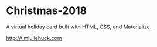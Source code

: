 # Christmas-2018

A virtual holiday card built with HTML, CSS, and Materialize.

http://timjuliehuck.com
